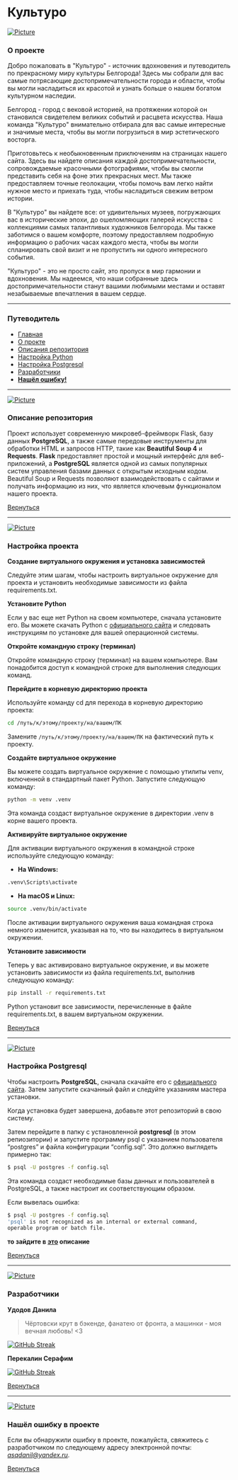 # Культуро


[![Picture](https://github.com/AsQqqq/culturo/blob/master/GitAssets/image/1.png?raw=true)](#культуро)


### О проекте

Добро пожаловать в "Культуро" - источник вдохновения и путеводитель по прекрасному миру культуры Белгорода! Здесь мы собрали для вас самые потрясающие достопримечательности города и области, чтобы вы могли насладиться их красотой и узнать больше о нашем богатом культурном наследии.

Белгород - город с вековой историей, на протяжении которой он становился свидетелем великих событий и расцвета искусства. Наша команда "Культуро" внимательно отбирала для вас самые интересные и значимые места, чтобы вы могли погрузиться в мир эстетического восторга.

Приготовьтесь к необыкновенным приключениям на страницах нашего сайта. Здесь вы найдете описания каждой достопримечательности, сопровождаемые красочными фотографиями, чтобы вы смогли представить себя на фоне этих прекрасных мест. Мы также предоставляем точные геолокации, чтобы помочь вам легко найти нужное место и приехать туда, чтобы насладиться свежим ветром истории.

В "Культуро" вы найдете все: от удивительных музеев, погружающих вас в исторические эпохи, до ошеломляющих галерей искусства с коллекциями самых талантливых художников Белгорода. Мы также заботимся о вашем комфорте, поэтому предоставляем подробную информацию о рабочих часах каждого места, чтобы вы могли спланировать свой визит и не пропустить ни одного интересного события.

"Культуро" - это не просто сайт, это пропуск в мир гармонии и вдохновения. Мы надеемся, что наши собранные здесь достопримечательности станут вашими любимыми местами и оставят незабываемые впечатления в вашем сердце.

---

### Путеводитель

- [Главная](#культуро)
- [О прокте](#о-проекте)
- [Описания репозитория](#описание-репозитория)
- [Настройка Python](#настройка-проекта)
- [Настройка Postgresql](#настройка-postgresql)
- [Разработчики](#разработчики)
- **[Нашёл ошибку!](#нашёл-ошибку-в-проекте)**


---

[![Picture](https://github.com/AsQqqq/culturo/blob/master/GitAssets/image/2.png?raw=true)](#культуро)

### Описание репозитория

Проект использует современную микровеб-фреймворк Flask, базу данных **PostgreSQL**, а также самые передовые инструменты для обработки HTML и запросов HTTP, такие как **Beautiful Soup 4** и **Requests**. **Flask** предоставляет простой и мощный интерфейс для веб-приложений, а **PostgreSQL** является одной из самых популярных систем управления базами данных с открытым исходным кодом. Beautiful Soup и Requests позволяют взаимодействовать с сайтами и получать информацию из них, что является ключевым функционалом нашего проекта.

[Вернуться](#путеводитель)


---

[![Picture](https://github.com/AsQqqq/culturo/blob/master/GitAssets/image/5.png?raw=true)](#культуро)

### Настройка проекта

**Создание виртуального окружения и установка зависимостей**

Следуйте этим шагам, чтобы настроить виртуальное окружение для проекта и установить необходимые зависимости из файла requirements.txt.

**Установите Python**

Если у вас еще нет Python на своем компьютере, сначала установите его. Вы можете скачать Python с [официального сайта](https://www.python.org/downloads/) и следовать инструкциям по установке для вашей операционной системы.

**Откройте командную строку (терминал)**

Откройте командную строку (терминал) на вашем компьютере. Вам понадобится доступ к командной строке для выполнения следующих команд.

**Перейдите в корневую директорию проекта**

Используйте команду cd для перехода в корневую директорию проекта:

``` bash
cd /путь/к/этому/проекту/на/вашем/ПК
```

Замените `/путь/к/этому/проекту/на/вашем/ПК` на фактический путь к проекту.

**Создайте виртуальное окружение**

Вы можете создать виртуальное окружение с помощью утилиты venv, включенной в стандартный пакет Python. Запустите следующую команду:

``` bash
python -m venv .venv
```

Эта команда создаст виртуальное окружение в директории .venv в корне вашего проекта.

**Активируйте виртуальное окружение**

Для активации виртуального окружения в командной строке используйте следующую команду:

* **На Windows:**

``` bash
.venv\Scripts\activate
```

* **На macOS и Linux:**

``` bash
source .venv/bin/activate
```

После активации виртуального окружения ваша командная строка немного изменится, указывая на то, что вы находитесь в виртуальном окружении.

**Установите зависимости**

Теперь у вас активировано виртуальное окружение, и вы можете установить зависимости из файла requirements.txt, выполнив следующую команду:

``` bash
pip install -r requirements.txt
```

Python установит все зависимости, перечисленные в файле requirements.txt, в вашем виртуальном окружении.

[Вернуться](#путеводитель)

---

[![Picture](https://github.com/AsQqqq/culturo/blob/master/GitAssets/image/4.png?raw=true)](#культуро)


### Настройка Postgresql

Чтобы настроить **PostgreSQL**, сначала скачайте его с [официального сайта](https://www.postgresql.org/download/). Затем запустите скачанный файл и следуйте указаниям мастера установки.

Когда установка будет завершена, добавьте этот репозиторий в свою систему.

Затем перейдите в папку с установленной **postgresql** (в этом репиозитории) и запустите программу psql с указанием пользователя “postgres” и файла конфигурации “config.sql”. Это должно выглядеть примерно так:

``` bash
$ psql -U postgres -f config.sql
```

Эта команда создаст необходимые базы данных и пользователей в PostgreSQL, а также настроит их соответствующим образом.

Если вывелась ошибка:

``` bash
$ psql -U postgres -f config.sql
'psql' is not recognized as an internal or external command,
operable program or batch file.
```

**то зайдите в [это](https://github.com/AsQqqq/culturo/blob/master/GitAssets/MD/ERROR.md#ошибка-команды-psql) описание**

[Вернуться](#путеводитель)

---


[![Picture](https://github.com/AsQqqq/culturo/blob/master/GitAssets/image/3.png?raw=true)](#культуро)

### Разработчики

**Удодов Данила**

> Чёртовски крут в бэкенде, фанатею от фронта, а машинки - моя вечная любовь! <3

[![GitHub Streak](http://github-readme-streak-stats.herokuapp.com?user=AsQqqq&border_radius=3&locale=ru&mode=weekly)](https://github.com/AsQqqq)


**Перекалин Серафим**

[![GitHub Streak](http://github-readme-streak-stats.herokuapp.com?user=blazzzhenny&border_radius=3&locale=ru&mode=weekly)](https://github.com/blazzzhenny)



[Вернуться](#путеводитель)

---


[![Picture](https://github.com/AsQqqq/culturo/blob/master/GitAssets/image/6.png?raw=true)](#культуро)

### Нашёл ошибку в проекте

Если вы обнаружили ошибку в проекте, пожалуйста, свяжитесь с разработчиком по следующему адресу электронной почты: *[asqdanil@yandex.ru](mailto:asqdanil@yandex.ru)*.


[Вернуться](#путеводитель)